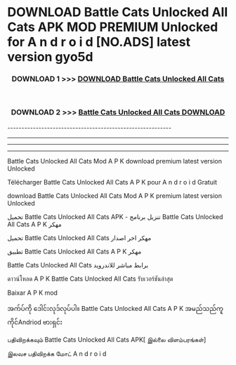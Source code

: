 # DOWNLOAD Battle Cats Unlocked All Cats  APK MOD PREMIUM Unlocked for A n d r o i d [NO.ADS] latest version gyo5d 



<div align="center">

<h3>DOWNLOAD 1 >>> <a href="https://getmod2.web.app/?judul=Battle Cats Unlocked All Cats ">DOWNLOAD Battle Cats Unlocked All Cats </a></h3><br>

<h3>DOWNLOAD 2 >>> <a href="https://getmod2.web.app/?judul=Battle Cats Unlocked All Cats ">Battle Cats Unlocked All Cats  DOWNLOAD </a></h3>

</div>
----------------------------------------------------------

----------------------------------------------------------

----------------------------------------------------------

----------------------------------------------------------

Battle Cats Unlocked All Cats  Mod A P K download premium latest version Unlocked

Télécharger Battle Cats Unlocked All Cats  A P K pour A n d r o i d Gratuit

download Battle Cats Unlocked All Cats  Mod A P K premium latest version Unlocked

تحميل Battle Cats Unlocked All Cats  APK - تنزيل برنامج Battle Cats Unlocked All Cats  A P K مهكر

تحميل Battle Cats Unlocked All Cats  مهكر اخر اصدار

تطبيق Battle Cats Unlocked All Cats  A P K مهكر

Battle Cats Unlocked All Cats  برابط مباشر للاندرويد

ดาวน์โหลด A P K Battle Cats Unlocked All Cats  รับเวอร์ชันล่าสุด

Baixar A P K mod

အက်ပ်ကို ဒေါင်းလုဒ်လုပ်ပါ။ Battle Cats Unlocked All Cats  A P K အမည်သည်ကူကိုင်Andriod ဗားရှင်း

பதிவிறக்கவும் Battle Cats Unlocked All Cats  APK[ இல்லை விளம்பரங்கள்] 
 
இலவச பதிவிறக்க மோட் A n d r o i d



